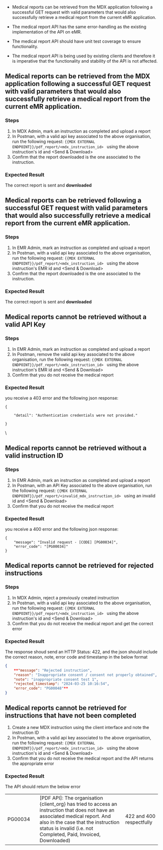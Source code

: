- Medical reports can be retrieved from the MDX application following a successful GET request with valid parameters that would also successfully retrieve a medical report from the current eMR application.
    
- The medical report API has the same error-handling as the existing implementation of the API on eMR.
    
- The medical report API should have unit test coverage to ensure functionality.
    
- The medical report API is being used by existing clients and therefore it is imperative that the functionality and stability of the API is not affected.

## Medical reports can be retrieved from the MDX application following a successful GET request with valid parameters that would also successfully retrieve a medical report from the current eMR application. 
### Steps
1. In MDX Admin, mark an instruction as completed and upload a report
2. In Postman, with a valid api key associated to the above organisation, run the following request: ```{{MDX EXTERNAL ENDPOINT}}/pdf_report/<mdx_instruction_id> ``` using the above instruction's id and <Send & Download>
3. Confirm that the report downloaded is the one associated to the instruction.



### Expected Result
The correct report is sent and **downloaded**


## Medical reports can be retrieved  following a successful GET request with valid parameters that would also successfully retrieve a medical report from the current eMR application. 
### Steps
1. In EMR Admin, mark an instruction as completed and upload a report
2. In Postman, with a valid api key associated to the above organisation, run the following request: ```{{MDX EXTERNAL ENDPOINT}}/pdf_report/<mdx_instruction_id> ``` using the above instruction's EMR id and <Send & Download>
3. Confirm that the report downloaded is the one associated to the instruction.



### Expected Result
The correct report is sent and **downloaded**

## Medical reports cannot be retrieved  without a valid API Key
### Steps
1. In EMR Admin, mark an instruction as completed and upload a report
2. In Postman, remove the valid api key associated to the above organisation, run the following request: ```{{MDX EXTERNAL ENDPOINT}}/pdf_report/<mdx_instruction_id> ``` using the above instruction's EMR id and <Send & Download>
3. Confirm that you do not receive the medical report



### Expected Result
you receive a 403 error and the following json response:
```
{

    "detail": "Authentication credentials were not provided."

}
```
\

## Medical reports cannot be retrieved  without a valid instruction ID
### Steps
1. In EMR Admin, mark an instruction as completed and upload a report
2. In Postman, with an API Key associated to the above organisation, run the following request: ```{{MDX EXTERNAL ENDPOINT}}/pdf_report/<invalid_mdx_instruction_id> ``` using an invalid id and <Send & Download>
3. Confirm that you do not receive the medical report



### Expected Result
you receive a 400 error and the following json response:
```
{
    "message": "Invalid request - [CODE] [PG00034]",
    "error_code": "[PG00034]"
}
```

## Medical reports cannot be retrieved for rejected instructions
### Steps
1. In MDX Admin, reject a previously created instruction
2. In Postman, with a valid api key associated to the above organisation, run the following request: ```{{MDX EXTERNAL ENDPOINT}}/pdf_report/<mdx_instruction_id> ``` using the above instruction's id and <Send & Download>
3. Confirm that you do not receive the medical report and get the correct error

### Expected Result

The response shoud send an HTTP Status: 422, and the json should include the correct reason, note, error code and timestamp in the below format
```json
{
    **"message": "Rejected instruction",
    "reason": "Inappropriate consent / consent not properly obtained",
    "note": "inappropriate consent test 1",
    "rejected_timestamp": "2024-03-25 10:16:54",
    "error_code": "PG00048"**
}
```


## Medical reports cannot be retrieved for instructions that have not been completed
1. Create a new MDX instruction using the client interface and note the instruction ID
2. In Postman, with a valid api key associated to the above organisation, run the following request: ```{{MDX EXTERNAL ENDPOINT}}/pdf_report/<mdx_instruction_id> ``` using the above instruction's id and <Send & Download>
3. Confirm that you do not receive the medical report and the API returns the appropriate error

### Expected Result
The API should return the below error

|         |     |                                                                                                                                                                                                                                           |                          |
| ------- | --- | ----------------------------------------------------------------------------------------------------------------------------------------------------------------------------------------------------------------------------------------- | ------------------------ |
| PG00034 |     | [PDF API]: The organisation {client_org} has tried to access an instruction that does not have an associated medical report. And also in the case that the instruction status is invalid (i.e. not Completed, Paid, Invoiced, Downloaded) | 422 and 400 respectfully |

